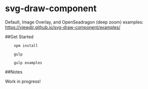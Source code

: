 # svg-draw-component

Default, Image Overlay, and OpenSeadragon (deep zoom) examples:
https://viewdir.github.io/svg-draw-component/examples/

##Get Started
```
    npm install

    gulp

    gulp examples
```

##Notes

Work in progress!
